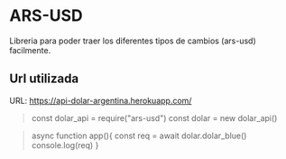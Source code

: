 # ARS-USD

Libreria para poder traer los diferentes tipos de cambios (ars-usd) facilmente.

## Url utilizada
URL: https://api-dolar-argentina.herokuapp.com/

>const dolar_api = require("ars-usd")
>const dolar = new dolar_api()

>async function app(){
>    const req = await dolar.dolar_blue()
>   console.log(req)
>}


